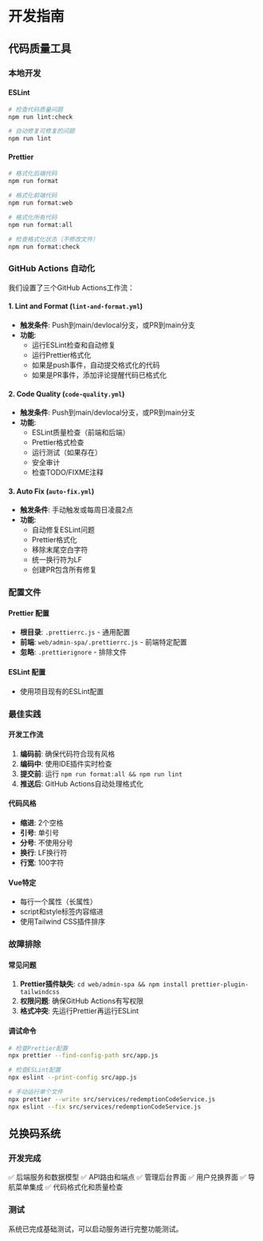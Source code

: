 # 开发指南

## 代码质量工具

### 本地开发

#### ESLint
```bash
# 检查代码质量问题
npm run lint:check

# 自动修复可修复的问题
npm run lint
```

#### Prettier
```bash
# 格式化后端代码
npm run format

# 格式化前端代码
npm run format:web

# 格式化所有代码
npm run format:all

# 检查格式化状态（不修改文件）
npm run format:check
```

### GitHub Actions 自动化

我们设置了三个GitHub Actions工作流：

#### 1. Lint and Format (`lint-and-format.yml`)
- **触发条件**: Push到main/devlocal分支，或PR到main分支
- **功能**:
  - 运行ESLint检查和自动修复
  - 运行Prettier格式化
  - 如果是push事件，自动提交格式化的代码
  - 如果是PR事件，添加评论提醒代码已格式化

#### 2. Code Quality (`code-quality.yml`)
- **触发条件**: Push到main/devlocal分支，或PR到main分支
- **功能**:
  - ESLint质量检查（前端和后端）
  - Prettier格式检查
  - 运行测试（如果存在）
  - 安全审计
  - 检查TODO/FIXME注释

#### 3. Auto Fix (`auto-fix.yml`)
- **触发条件**: 手动触发或每周日凌晨2点
- **功能**:
  - 自动修复ESLint问题
  - Prettier格式化
  - 移除末尾空白字符
  - 统一换行符为LF
  - 创建PR包含所有修复

### 配置文件

#### Prettier 配置
- **根目录**: `.prettierrc.js` - 通用配置
- **前端**: `web/admin-spa/.prettierrc.js` - 前端特定配置
- **忽略**: `.prettierignore` - 排除文件

#### ESLint 配置
- 使用项目现有的ESLint配置

### 最佳实践

#### 开发工作流
1. **编码前**: 确保代码符合现有风格
2. **编码中**: 使用IDE插件实时检查
3. **提交前**: 运行 `npm run format:all && npm run lint`
4. **推送后**: GitHub Actions自动处理格式化

#### 代码风格
- **缩进**: 2个空格
- **引号**: 单引号
- **分号**: 不使用分号
- **换行**: LF换行符
- **行宽**: 100字符

#### Vue特定
- 每行一个属性（长属性）
- script和style标签内容缩进
- 使用Tailwind CSS插件排序

### 故障排除

#### 常见问题
1. **Prettier插件缺失**: `cd web/admin-spa && npm install prettier-plugin-tailwindcss`
2. **权限问题**: 确保GitHub Actions有写权限
3. **格式冲突**: 先运行Prettier再运行ESLint

#### 调试命令
```bash
# 检查Prettier配置
npx prettier --find-config-path src/app.js

# 检查ESLint配置
npx eslint --print-config src/app.js

# 手动运行单个文件
npx prettier --write src/services/redemptionCodeService.js
npx eslint --fix src/services/redemptionCodeService.js
```

## 兑换码系统

### 开发完成
✅ 后端服务和数据模型
✅ API路由和端点
✅ 管理后台界面
✅ 用户兑换界面
✅ 导航菜单集成
✅ 代码格式化和质量检查

### 测试
系统已完成基础测试，可以启动服务进行完整功能测试。